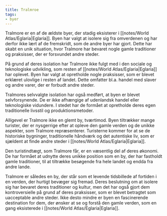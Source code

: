 ```yaml
---
title: Tralmroe
tags:
- byer
---
```

Tralmore er en af de ældste byer, der stadig eksisterer i [[notes/World Atlas/Eglaria|Eglaria]]. Byen har valgt at isolere sig fra omverdenen og har derfor ikke lært af de fremskridt, som de andre byer har gjort. Dette har skabt en unik situation, hvor Tralmore har bevaret nogle gamle traditioner og praksisser, der er forsvundet andre steder.

På grund af deres isolation har Tralmore ikke fulgt med i den sociale og teknologiske udvikling, som resten af [[notes/World Atlas/Eglaria|Eglaria]] har oplevet. Byen har valgt at opretholde nogle praksisser, som er blevet erklæret ulovlige i resten af landet. Dette omfatter bl.a. handel med slaver og andre varer, der er forbudt andre steder.

Tralmores selvvalgte isolation har også medført, at byen er blevet selvforsynende. De er ikke afhængige af udenlandsk handel eller teknologiske vidundere. I stedet har de formået at opretholde deres egen traditionelle livsstil og produktionsmetoder.

Alligevel er Tralmore ikke en glemt by, tværtimod. Byen tiltrækker mange turister, der er nysgerrige efter at opleve den gamle verden og de unikke aspekter, som Tralmore repræsenterer. Turisterne kommer for at se de historiske bygninger, traditionelle håndværk og det autentiske liv, som er sjældent at finde andre steder i [[notes/World Atlas/Eglaria|Eglaria]].

Den turistindtægt, som Tralmore får, er en væsentlig del af deres økonomi. De har formået at udnytte deres unikke position som en by, der har fastholdt gamle traditioner, til at tiltrække besøgende fra hele landet og endda fra andre lande.

Tralmore er således en by, der står som et levende tidsbillede af fortiden i en verden, der hurtigt bevæger sig fremad. Deres beslutning om at isolere sig har bevaret deres traditioner og kultur, men det har også gjort dem kontroversielle på grund af deres praksisser, som er blevet betragtet som uacceptable andre steder. Ikke desto mindre er byen en fascinerende destination for dem, der ønsker at se og forstå den gamle verden, som en gang eksisterede i [[notes/World Atlas/Eglaria|Eglaria]].